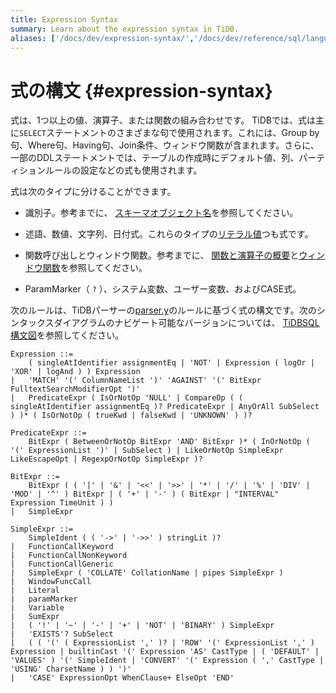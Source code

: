 ```yaml
---
title: Expression Syntax
summary: Learn about the expression syntax in TiDB.
aliases: ['/docs/dev/expression-syntax/','/docs/dev/reference/sql/language-structure/expression-syntax/']
---
```


# 式の構文 {#expression-syntax}

式は、1つ以上の値、演算子、または関数の組み合わせです。 TiDBでは、式は主に`SELECT`ステートメントのさまざまな句で使用されます。これには、Group by句、Where句、Having句、Join条件、ウィンドウ関数が含まれます。さらに、一部のDDLステートメントでは、テーブルの作成時にデフォルト値、列、パーティションルールの設定などの式も使用されます。

式は次のタイプに分けることができます。

-   識別子。参考までに、 [スキーマオブジェクト名](/schema-object-names.md)を参照してください。

-   述語、数値、文字列、日付式。これらのタイプの[リテラル値](/literal-values.md)つも式です。

-   関数呼び出しとウィンドウ関数。参考までに、 [関数と演算子の概要](/functions-and-operators/functions-and-operators-overview.md)と[ウィンドウ関数](/functions-and-operators/window-functions.md)を参照してください。

-   ParamMarker（ `?` ）、システム変数、ユーザー変数、およびCASE式。

次のルールは、TiDBパーサーの[parser.y](https://github.com/pingcap/parser/blob/master/parser.y)のルールに基づく式の構文です。次のシンタックスダイアグラムのナビゲート可能なバージョンについては、 [TiDBSQL構文図](https://pingcap.github.io/sqlgram/#Expression)を参照してください。

```ebnf+diagram
Expression ::=
    ( singleAtIdentifier assignmentEq | 'NOT' | Expression ( logOr | 'XOR' | logAnd ) ) Expression
|   'MATCH' '(' ColumnNameList ')' 'AGAINST' '(' BitExpr FulltextSearchModifierOpt ')'
|   PredicateExpr ( IsOrNotOp 'NULL' | CompareOp ( ( singleAtIdentifier assignmentEq )? PredicateExpr | AnyOrAll SubSelect ) )* ( IsOrNotOp ( trueKwd | falseKwd | 'UNKNOWN' ) )?

PredicateExpr ::=
    BitExpr ( BetweenOrNotOp BitExpr 'AND' BitExpr )* ( InOrNotOp ( '(' ExpressionList ')' | SubSelect ) | LikeOrNotOp SimpleExpr LikeEscapeOpt | RegexpOrNotOp SimpleExpr )?

BitExpr ::=
    BitExpr ( ( '|' | '&' | '<<' | '>>' | '*' | '/' | '%' | 'DIV' | 'MOD' | '^' ) BitExpr | ( '+' | '-' ) ( BitExpr | "INTERVAL" Expression TimeUnit ) )
|   SimpleExpr

SimpleExpr ::=
    SimpleIdent ( ( '->' | '->>' ) stringLit )?
|   FunctionCallKeyword
|   FunctionCallNonKeyword
|   FunctionCallGeneric
|   SimpleExpr ( 'COLLATE' CollationName | pipes SimpleExpr )
|   WindowFuncCall
|   Literal
|   paramMarker
|   Variable
|   SumExpr
|   ( '!' | '~' | '-' | '+' | 'NOT' | 'BINARY' ) SimpleExpr
|   'EXISTS'? SubSelect
|   ( ( '(' ( ExpressionList ',' )? | 'ROW' '(' ExpressionList ',' ) Expression | builtinCast '(' Expression 'AS' CastType | ( 'DEFAULT' | 'VALUES' ) '(' SimpleIdent | 'CONVERT' '(' Expression ( ',' CastType | 'USING' CharsetName ) ) ')'
|   'CASE' ExpressionOpt WhenClause+ ElseOpt 'END'
```
